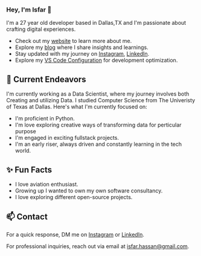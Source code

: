 ### Hey, I'm Isfar 👋 

I'm a 27 year old developer based in Dallas,TX and I'm passionate about crafting digital experiences. 

- Check out my [website](https://www.isfarhassan.dev/) to learn more about me.
- Explore my [blog](https://isfarhassan.hashnode.dev/?source=top_nav_blog_home) where I share insights and learnings.
- Stay updated with my journey on [Instagram](https://www.instagram.com/isfarhassan), [LinkedIn](https://www.linkedin.com/in/isfarhassan).
- Explore my [VS Code Configuration](https://github.com/isfarhassan/vscode-settings) for development optimization.

## 🔭 Current Endeavors 

I'm currently working as a Data Scientist, where my journey involves both Creating and utilizing Data. I studied Computer Science from The Univeristy of Texas at Dallas. Here's what I'm currently focused on:

- I'm proficient in Python.
- I'm love exploring creative ways of transforming data for perticular purpose
- I'm engaged in exciting fullstack projects.
- I'm an early riser, always driven and constantly learning in the tech world.

## ✨ Fun Facts 

- I love aviation enthusiast.
- Growing up I wanted to own my own software consultancy.
- I love exploring different open-source projects.

## 📫 Contact

 For a quick response, DM me on [Instagram](https://www.instagram.com/isfarhassan/) or [LinkedIn](https://www.linkedin.com/in/isfarhassan/). 
 
 For professional inquiries, reach out via email at [isfar.hassan@gmail.com](mailto:isfar.hassan@gmail.com). 

